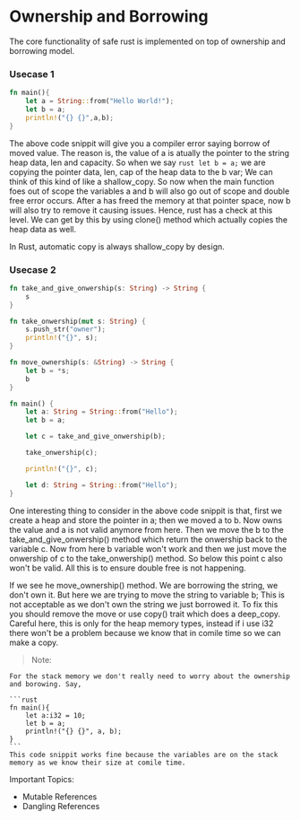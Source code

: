 # Ownership and Borrowing

The core functionality of safe rust is implemented on top of ownership and borrowing model.

### Usecase 1

```rust
fn main(){
    let a = String::from("Hello World!");
    let b = a;
    println!("{} {}",a,b);
}
```
The above code snippit will give you a compiler error saying borrow of moved value. The reason is, the value of a is atually the pointer to the string
heap data, len and capacity. So when we say ```rust let b = a;``` we are copying the pointer data, len, cap of the heap data to the b var;
We can think of this kind of like a shallow_copy. So now when the main function foes out of scope the variables a and b will also
go out of scope and double free error occurs. After a has freed the memory at that pointer space, now b will also try to remove it causing
issues. Hence, rust has a check at this level. We can get by this by using clone() method which actually copies the heap data as well.

In Rust, automatic copy is always shallow_copy by design.

### Usecase 2

```rust
fn take_and_give_onwership(s: String) -> String {
    s
}

fn take_onwership(mut s: String) {
    s.push_str("owner");
    println!("{}", s);
}

fn move_ownership(s: &String) -> String {
    let b = *s;
    b
}

fn main() {
    let a: String = String::from("Hello");
    let b = a;

    let c = take_and_give_onwership(b);

    take_onwership(c);

    println!("{}", c);

    let d: String = String::from("Hello");
}
```
One interesting thing to consider in the above code snippit is that, first we create a heap and store the pointer in a; then we moved a to b.
Now owns the value and a is not valid anymore from here. Then we move the b to the take_and_give_onwership() method which return the onwership
back to the variable c. Now from here b variable won't work and then we just move the onwership of c to the take_onwership() method. So below
this point c also won't be valid. All this is to ensure double free is not happening.

If we see he move_ownership() method. We are borrowing the string, we don't own it. But here we are trying to move the string to variable b;
This is not acceptable as we don't own the string we just borrowed it. To fix this you should remove the move or use copy() trait which does a
deep_copy. Careful here, this is only for the heap memory types, instead if i use i32 there won't be a problem because we know that in comile time
so we can make a copy.


> Note: 

    For the stack memory we don't really need to worry about the ownership and borowing. Say,

    ```rust
    fn main(){
        let a:i32 = 10;
        let b = a;
        println!("{} {}", a, b);
    }
    ```
    This code snippit works fine because the variables are on the stack memory as we know their size at comile time.


Important Topics:

- Mutable References
- Dangling References
